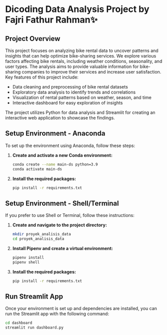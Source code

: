 # Dicoding Data Analysis Project by Fajri Fathur Rahman✨

## Project Overview
This project focuses on analyzing bike rental data to uncover patterns and insights that can help optimize bike-sharing services. We explore various factors affecting bike rentals, including weather conditions, seasonality, and user types. The analysis aims to provide valuable information for bike-sharing companies to improve their services and increase user satisfaction.
Key features of this project include:

- Data cleaning and preprocessing of bike rental datasets
- Exploratory data analysis to identify trends and correlations
- Visualization of rental patterns based on weather, season, and time
- Interactive dashboard for easy exploration of insights

The project utilizes Python for data analysis and Streamlit for creating an interactive web application to showcase the findings.


## Setup Environment - Anaconda

To set up the environment using Anaconda, follow these steps:

1. **Create and activate a new Conda environment:**
    ```sh
    conda create --name main-ds python=3.9
    conda activate main-ds
    ```

2. **Install the required packages:**
    ```sh
    pip install -r requirements.txt
    ```

## Setup Environment - Shell/Terminal

If you prefer to use Shell or Terminal, follow these instructions:

1. **Create and navigate to the project directory:**
    ```sh
    mkdir proyek_analisis_data
    cd proyek_analisis_data
    ```

2. **Install Pipenv and create a virtual environment:**
    ```sh
    pipenv install
    pipenv shell
    ```

3. **Install the required packages:**
    ```sh
    pip install -r requirements.txt
    ```

## Run Streamlit App

Once your environment is set up and dependencies are installed, you can run the Streamlit app with the following command:

```sh
cd dashboard
streamlit run dashboard.py